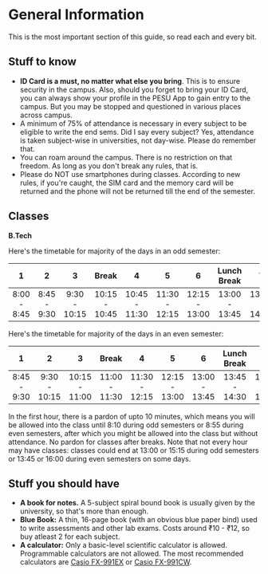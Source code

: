 # General Information

This is the most important section of this guide, so read each and every bit.

## Stuff to know

- **ID Card is a must, no matter what else you bring**. This is to ensure security in the campus. Also, should you forget to bring your ID Card, you can always show your profile in the PESU App to gain entry to the campus. But you may be stopped and questioned in various places across campus.
- A minimum of 75% of attendance is necessary in every subject to be eligible to write the end sems. Did I say every subject? Yes, attendance is taken subject-wise in universities, not day-wise. Please do remember that.
- You can roam around the campus. There is no restriction on that freedom. As long as you don't break any rules, that is.
- Please do NOT use smartphones during classes. According to new rules, if you're caught, the SIM card and the memory card will be returned and the phone will not be returned till the end of the semester.

## Classes

**B.Tech**

Here's the timetable for majority of the days in an odd semester:

|    **1**    |    **2**    |    **3**     |   **Break**   |     **4**     |     **5**     |     **6**     | **Lunch Break** |     **7**     |     **8**     |     **9**     |
| :---------: | :---------: | :----------: | :-----------: | :-----------: | :-----------: | :-----------: | :-------------: | :-----------: | :-----------: | :-----------: |
| 8:00 - 8:45 | 8:45 - 9:30 | 9:30 - 10:15 | 10:15 - 10:45 | 10:45 - 11:30 | 11:30 - 12:15 | 12:15 - 13:00 |  13:00 - 13:45  | 13:45 - 14:30 | 14:30 - 15:15 | 15:15 - 16:00 |

Here's the timetable for majority of the days in an even semester:

|    **1**    |    **2**     |     **3**     |   **Break**   |     **4**     |     **5**     |     **6**     | **Lunch Break** |     **7**     |     **8**     |     **9**     |
| :---------: | :----------: | :-----------: | :-----------: | :-----------: | :-----------: | :-----------: | :-------------: | :-----------: | :-----------: | :-----------: |
| 8:45 - 9:30 | 9:30 - 10:15 | 10:15 - 11:00 | 11:00 - 11:30 | 11:30 - 12:15 | 12:15 - 13:00 | 13:00 - 13:45 |  13:45 - 14:30  | 14:30 - 15:15 | 15:15 - 16:00 | 16:00 - 16:45 |

In the first hour, there is a pardon of upto 10 minutes, which means you will be allowed into the class until 8:10 during odd semesters or 8:55 during even semesters, after which you might be allowed into the class but without attendance. No pardon for classes after breaks. Note that not every hour may have classes: classes could end at 13:00 or 15:15 during odd semesters or 13:45 or 16:00 during even semesters on some days.

## Stuff you should have

- **A book for notes.** A 5-subject spiral bound book is usually given by the university, so that's more than enough.
- **Blue Book:** A thin, 16-page book (with an obvious blue paper bind) used to write assessments and other lab exams. Costs around ₹10 - ₹12, so buy atleast 2 for each subject.
- **A calculator:** Only a basic-level scientific calculator is allowed. Programmable calculators are not allowed. The most recommended calculators are [Casio FX-991EX](https://www.casio.com/us/scientific-calculators/product.FX-991EX/) or [Casio FX-991CW](https://www.casio.com/us/scientific-calculators/product.FX-991CW/).
